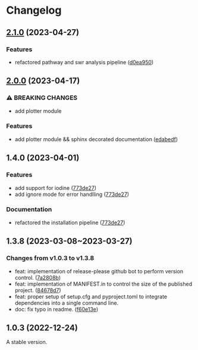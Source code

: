 # Changelog

## [2.1.0](https://github.com/Franklalalala/AutoSteper/compare/v2.0.0...v2.1.0) (2023-04-27)


### Features

* refactored pathway and swr analysis pipeline ([d0ea950](https://github.com/Franklalalala/AutoSteper/commit/d0ea950d069c673a035f2f1de8f80af7c7905453))

## [2.0.0](https://github.com/Franklalalala/AutoSteper/compare/v1.4.0...v2.0.0) (2023-04-17)


### ⚠ BREAKING CHANGES

* add plotter module

### Features

* add plotter module && sphinx decorated documentation ([edabedf](https://github.com/Franklalalala/AutoSteper/commit/edabedf63a1ed220ce7fe9e90e04bd6874162d00))

## 1.4.0 (2023-04-01)

### Features

* add support for iodine ([773de27](https://github.com/Franklalalala/AutoSteper/commit/773de279226b089141e580901894531e9dba70bd))
* add ignore mode for error handlling ([773de27](https://github.com/Franklalalala/AutoSteper/commit/773de279226b089141e580901894531e9dba70bd))

### Documentation

* refactored the installation pipeline ([773de27](https://github.com/Franklalalala/AutoSteper/commit/773de279226b089141e580901894531e9dba70bd))

## 1.3.8 (2023-03-08~2023-03-27)

### Changes from v1.0.3 to v1.3.8

* feat: implementation of release-please github bot to perform version control. ([7a2808b](https://github.com/Franklalalala/AutoSteper/commit/7a2808bdb78bd27e75bb84968ceba7dab17c9a31))
* feat: implementation of MANIFEST.in to control the size of the published project. ([84678d7](https://github.com/Franklalalala/AutoSteper/commit/84678d7f2ced00d59984d06a399aa62f6e49c111))
* feat: proper setup of setup.cfg and pyproject.toml to integrate dependencies into a single command line.
* doc: fix typo in readme. ([f60e13e](https://github.com/Franklalalala/AutoSteper/commit/f60e13e10e0126c29edee60e0055145bb701c82e))

## 1.0.3 (2022-12-24)

A stable version.
